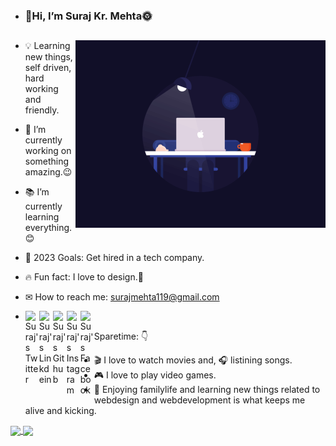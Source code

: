 - ### 👋Hi, I’m Suraj Kr. Mehta🌞
  ##
  <img align="right" alt="Night.gif" width="400" src="https://github.com/Surajme11/Surajme11/blob/main/Night.gif"> 
  
  
- 💡 Learning new things, self driven, hard working and friendly.
- 🔭 I’m currently working on something amazing.😉
- 📚 I’m currently learning everything.😊
- 🎯 2023 Goals: Get hired in a tech company.
- 🔥 Fun fact: I love to design.🌈 
- ✉ How to reach me: surajmehta119@gmail.com

- <a href="https://twitter.com/SurajMe71387740">
  <img align="left" alt="Suraj's Twitter" width="22px" src="https://cdn.jsdelivr.net/npm/simple-icons@v3/icons/twitter.svg" />
  </a>
  <a href="https://www.linkedin.com/in/suraj-mehta-259b04210/">
  <img align="left" alt="Suraj's Linkdein" width="22px" src="https://cdn.jsdelivr.net/npm/simple-icons@v3/icons/linkedin.svg" />
  </a>
  <a href="https://github.com/Surajme11">
  <img align="left" alt="Suraj's Github" width="22px" src="https://cdn.jsdelivr.net/npm/simple-icons@v3/icons/github.svg" />
  </a>
  <a href="https://www.instagram.com/surajme11/?hl=en">
  <img align="left" alt="Suraj's Instagram" width="22px" src="https://cdn.jsdelivr.net/npm/simple-icons@v3/icons/instagram.svg" />
  </a>
  <a href="https://www.facebook.com/profile.php?id=100068030463032">
  <img align="left" alt="Suraj's Facebook" width="22px" src="https://cdn.jsdelivr.net/npm/simple-icons@v3/icons/facebook.svg" />
  </a>


Sparetime: 👇
- 🎬 I love to watch movies and, 🎧 listining songs.
- 🎮 I love to play video games.
- 🌷 Enjoying familylife and learning new things related to webdesign and webdevelopment is what keeps me alive and kicking.


<a href="https://github.com/Surajme11">
  <img align="center" src="https://github-readme-stats.vercel.app/api/top-langs/?username=Surajme11&theme=dark&hide_langs_below=1" />
</a>
<a href="https://github.com/Surajme11">
 <img align="center" src="https://github-readme-stats.vercel.app/api?username=Surajme11&&show_icons=true&title_color=ffffff&icon_color=bb2acf&text_color=daf7dc&bg_color=151515"/>
</a>


